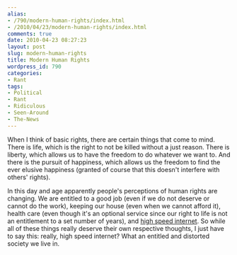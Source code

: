 ```yaml
---
alias:
- /790/modern-human-rights/index.html
- /2010/04/23/modern-human-rights/index.html
comments: true
date: 2010-04-23 08:27:23
layout: post
slug: modern-human-rights
title: Modern Human Rights
wordpress_id: 790
categories:
- Rant
tags:
- Political
- Rant
- Ridiculous
- Seen-Around
- The-News
---
```


When I think of basic rights, there are certain things that come to mind.  There is life, which is the right to not be killed without a just reason.  There is liberty, which allows us to have the freedom to do whatever we want to.  And there is the pursuit of happiness, which allows us the freedom to find the ever elusive happiness (granted of course that this doesn't interfere with others' rights).

In this day and age apparently people's perceptions of human rights are changing.  We are entitled to a good job (even if we do not deserve or cannot do the work), keeping our house (even when we cannot afford it), health care (even though it's an optional service since our right to life is not an entitlement to a set number of years), and [high speed internet](http://latimesblogs.latimes.com/technology/2009/10/broadband-access-a-legal-right-in-finland.html).  So while all of these things really deserve their own respective thoughts, I just have to say this: really, high speed internet?  What an entitled and distorted society we live in.
